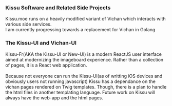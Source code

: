 ### Kissu Software and Related Side Projects
Kissu.moe runs on a heavily modified variant of Vichan which interacts with various side services.<br/>
I am currently progressing towards a replacement for Vichan in Golang<br/>

### The Kissu-UI and Vichan-UI
Kissu-Fr(AKA the Kissu-UI or New-UI) is a modern ReactJS user interface aimed at modernizing the imageboard experience. Rather than a collection of pages, it is a React web application.  
<br/>
Because not everyone can run the Kissu-UI(as of writting iOS devices and obviously users not running javascript) Kissu has a dependance on the vichan pages rendered on Twig templates. Though, there is a plan to handle the html files in another templating language. Future work on Kissu will always have the web-app and the html pages.
